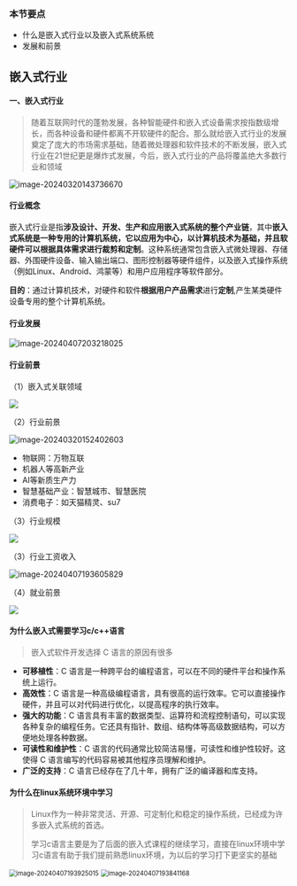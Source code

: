 ### 本节要点

- 什么是嵌入式行业以及嵌入式系统系统
- 发展和前景

## 嵌入式行业



#### 一、嵌入式行业

> 随着互联网时代的蓬勃发展，各种智能硬件和嵌入式设备需求按指数级增长，而各种设备和硬件都离不开软硬件的配合。那么就给嵌入式行业的发展奠定了庞大的市场需求基础，随着微处理器和软件技术的不断发展，嵌入式行业在21世纪更是爆炸式发展，今后，嵌入式行业的产品将覆盖绝大多数行业和领域

![image-20240320143736670](https://woniumd.oss-cn-hangzhou.aliyuncs.com/web/dengnaiwen/20240320143736.png)

#### 行业概念

嵌入式行业是指**涉及设计、开发、生产和应用嵌入式系统的整个产业链**，其中**嵌入式系统是一种专用的计算机系统，它以应用为中心，以计算机技术为基础，并且软硬件可以根据具体需求进行裁剪和定制**。这种系统通常包含嵌入式微处理器、存储器、外围硬件设备、输入输出端口、图形控制器等硬件组件，以及嵌入式操作系统（例如Linux、Android、鸿蒙等）和用户应用程序等软件部分。

**目的**：通过计算机技术，对硬件和软件**根据用户产品需求**进行**定制**,产生某类硬件设备专用的整个计算机系统。

#### 行业发展

![image-20240407203218025](https://woniumd.oss-cn-hangzhou.aliyuncs.com/web/dengnaiwen/20240407203218.png)

#### 行业前景

（1）嵌入式关联领域

![](https://woniumd.oss-cn-hangzhou.aliyuncs.com/web/wuhu/20231101160838.png)

（2）行业前景

![image-20240320152402603](https://woniumd.oss-cn-hangzhou.aliyuncs.com/web/dengnaiwen/20240320152402.png)

- 物联网：万物互联
- 机器人等高新产业
- AI等新质生产力
- 智慧基础产业：智慧城市、智慧医院
- 消费电子：如天猫精灵、su7

（3）行业规模

![](https://woniumd.oss-cn-hangzhou.aliyuncs.com/web/wuhu/20231101160836.png)

（3）行业工资收入

![image-20240407193605829](https://woniumd.oss-cn-hangzhou.aliyuncs.com/web/dengnaiwen/20240407193605.png)

（4）就业前景

![](https://woniumd.oss-cn-hangzhou.aliyuncs.com/web/wuhu/20231101160819.png)

#### 为什么嵌入式需要学习c/c++语言

>  嵌入式软件开发选择 C 语言的原因有很多

- **可移植性**：C 语言是一种跨平台的编程语言，可以在不同的硬件平台和操作系统上运行。
- **高效性**：C 语言是一种高级编程语言，具有很高的运行效率。它可以直接操作硬件，并且可以对代码进行优化，以提高程序的执行效率。
- **强大的功能**：C 语言具有丰富的数据类型、运算符和流程控制语句，可以实现各种复杂的编程任务。它还具有指针、数组、结构体等高级数据结构，可以方便地处理各种数据。
- **可读性和维护性**：C 语言的代码通常比较简洁易懂，可读性和维护性较好。这使得 C 语言编写的代码容易被其他程序员理解和维护。
- **广泛的支持**：C 语言已经存在了几十年，拥有广泛的编译器和库支持。



#### 为什么在linux系统环境中学习

> Linux作为一种非常灵活、开源、可定制化和稳定的操作系统，已经成为许多嵌入式系统的首选。
>
> 学习c语言主要是为了后面的嵌入式课程的继续学习，直接在linux环境中学习c语言有助于我们提前熟悉linux环境，为以后的学习打下更坚实的基础

<img src="https://woniumd.oss-cn-hangzhou.aliyuncs.com/web/dengnaiwen/20240407193925.png" alt="image-20240407193925015" style="zoom: 80%;" />

<img src="https://woniumd.oss-cn-hangzhou.aliyuncs.com/web/dengnaiwen/20240407193841.png" alt="image-20240407193841168" style="zoom:80%;" />
